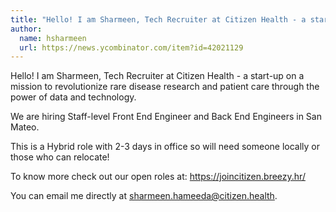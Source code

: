 ```yaml
---
title: "Hello! I am Sharmeen, Tech Recruiter at Citizen Health - a start-up on a mission to revolutionize rare disease research and patient care through the power of data and technology."
author:
  name: hsharmeen
  url: https://news.ycombinator.com/item?id=42021129
---
```

Hello! I am Sharmeen, Tech Recruiter at Citizen Health - a start-up on a mission to revolutionize rare disease research and patient care through the power of data and technology.

We are hiring  Staff-level Front End Engineer and Back End Engineers in San Mateo.

This is a Hybrid role with 2-3 days in office so will need someone locally or those who can relocate!

To know more check out our open roles at:  <a href="https:&#x2F;&#x2F;joincitizen.breezy.hr&#x2F;" rel="nofollow">https:&#x2F;&#x2F;joincitizen.breezy.hr&#x2F;</a>

You can email me directly at sharmeen.hameeda@citizen.health.
<JobApplication />
